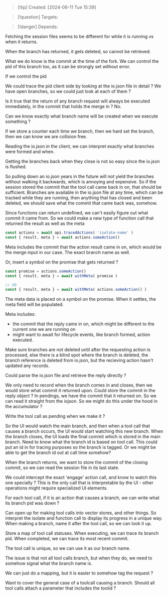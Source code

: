 
>[!tip] Created: [2024-06-11 Tue 15:39]

>[!question] Targets: 

>[!danger] Depends: 

Fetching the session files seems to be different for while it is running vs when it returns.

When the branch has returned, it gets deleted, so cannot be retrieved.

What we do know is the commit at the time of the fork.
We can control the pid of this branch too, as it can be strongly set without error.

If we control the pid

We could trace the pid client side by looking at the io.json file in detail ?
We have open branches, so we could just look at each of them ?

Is it true that the return of any branch request will always be executed immediately, in the commit that holds the merge in ?
No.

Can we know exactly what branch name will be created when we execute something ?

If we store a counter each time we branch, then we hard set the branch, then we can know we are collision free.

Reading the io.json in the client, we can interpret exactly what branches were formed and when.

Getting the branches back when they close is not so easy since the io.json is flushed.

So pulling down an io.json years in the future will not yield the branches without walking it backwards, which is annoying and expensive.
So if the session stored the commit that the tool call came back in on, that should be sufficient.
Branches are available in the io.json file at any time, which can be tracked while they are running, then anything that has closed and been deleted, we should save what the commit that came back was, somehow.

Since functions can return undefined, we can't easily figure out what commit it came from.
So we could make a new type of function call that returned the result as well as the meta
```js
const actions = await api.tracedActions( 'isolate-name' )
const { result, meta } = await actions.someAction()
```
Meta includes the commit that the action result came in on, which would be the merge input in our case.  The exact branch name as well.

Or, insert a symbol on the promise that gets returned ?
```js
const promise = actions.someAction()
const { result, meta } = await withMeta( promise )

// OR
const { result, meta } = await withMeta( actions.someAction() )

```

The meta data is placed on a symbol on the promise.  When it settles, the meta field will be populated. 

Meta includes:
- the commit that the reply came in on, which might be different to the current one we are running on
- might want to await for lifecycle events, like branch formed, action executed.

Make sure branches are not deleted until after the requesting action is processed, else there is a blind spot where the branch is deleted, the branch reference is deleted from io.json, but the recieving action hasn't updated any records.

Could parse the io.json file and retrieve the reply directly ?

We only need to record when the branch comes in and closes, then we would store what commit it returned upon.
Could store the commit in the reply object ?
In pendings, we have the commit that it returned on.
So we can read it straight from the iojson.
So we might do this under the hood in the accumulator ?

Write the tool call as pending when we make it ?

So the UI would watch the main branch, and then when a tool call that causes a branch occurs, the UI would start watching this new branch.  When the branch closes, the UI loads the final commit which is stored in the main branch.
Need to know what the branch id is based on tool call.  This could put an id in for tracing purposes so the branch is tagged.
Or we might be able to get the branch id out at call time somehow?

When the branch returns, we want to store the commit of the closing commit, so we can read the session file in its last state.


We could intercept the exact 'engage' action call, and know to watch this one specially ?
This is the only call that is interpretable by the UI - other operations might require specialized UI elements.

For each tool call, if it is an action that causes a branch, we can write what its branch pid was down ?

Can open up for making tool calls into vector stores, and other things.  So interpret the isolate and function call to display its progress in a unique way.
When making a branch, name it after the tool call, so we can look it up.

Store a map of tool call statuses.  When executing, we can trace its branch pid.  When completed, we can trace its most recent commit.

The tool call is unique, so we can use it as our branch name.

The issue is that not all tool calls branch, but when they do, we need to somehow signal what the branch name is.

We can just do a mapping, but it is easier to somehow tag the request ?

Want to cover the general case of a toolcall causing a branch.
Should all tool calls attach a parameter that includes the toolid ?
